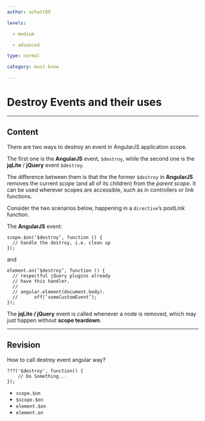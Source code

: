 ```yaml
---
author: achatt89

levels:

  - medium

  - advanced

type: normal

category: must-know

---
```


# Destroy Events and their uses

---

## Content

There are two ways to destroy an event in AngularJS application scope.

The first one is the **AngularJS** event, `$destroy`, while the second one is the **jqLite** / **jQuery** event `$destroy`.

The difference between them is that the the former `$destroy` in **AngularJS** removes the current _scope_ (and all of its children) from the _parent scope_. It can be used wherever scopes are accessible, such as in controllers or link functions.

Consider the two scenarios below, happening in a `directive`’s postLink function.

The **AngularJS** event:

```
scope.$on(‘$destroy’, function () {
  // handle the destroy, i.e. clean up
});
```

and

```
element.on(‘$destroy’, function () {
  // respectful jQuery plugins already
  // have this handler.
  //
  // angular.element(document.body).
  //      off(‘someCustomEvent’);
});
```

The **jqLite / jQuery** event is called whenever a node is removed, which may just happen without **scope teardown**.

---

## Revision

How to call destroy event angular way?

```
???('$destroy', function() {
    // Do Something...
});
```

- `scope.$on`
- `$scope.$on`
- `element.$on`
- `element.on`
